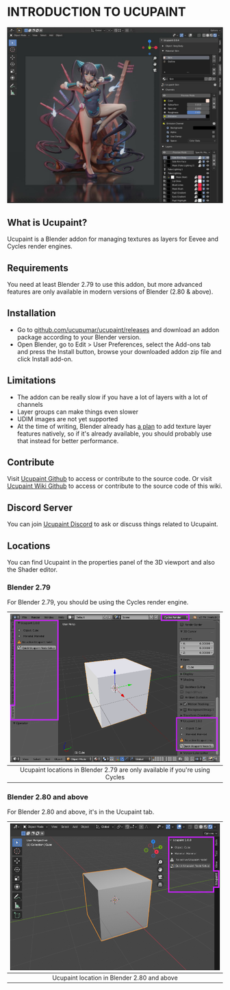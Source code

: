 # INTRODUCTION TO UCUPAINT

![project-example](source/00.introduction/00-yang_guifei.jpg)

## What is Ucupaint?

Ucupaint is a Blender addon for managing textures as layers for Eevee and Cycles render engines.

## Requirements

You need at least Blender 2.79 to use this addon, but more advanced features are only available in modern versions of Blender (2.80 & above).

## Installation

- Go to [github.com/ucupumar/ucupaint/releases](https://github.com/ucupumar/ucupaint/releases) and download an addon package according to your Blender version.
- Open Blender, go to Edit > User Preferences, select the Add-ons tab and press the Install button, browse your downloaded addon zip file and click Install add-on.

## Limitations

- The addon can be really slow if you have a lot of layers with a lot of channels
- Layer groups can make things even slower
- UDIM images are not yet supported
- At the time of writing, Blender already has [a plan](https://code.blender.org/2022/02/layered-textures-design/) to add texture layer features natively, so if it's already available, you should probably use that instead for better performance.

## Contribute
Visit [Ucupaint Github](https://github.com/ucupumar/ucupaint) to access or contribute to the source code. Or visit [Ucupaint Wiki Github](https://github.com/ucupumar/ucupaint-wiki) to access or contribute to the source code of this wiki.

## Discord Server

You can join [Ucupaint Discord](https://discord.com/invite/vSwDdFdd) to ask or discuss things related to Ucupaint.

## Locations

You can find Ucupaint in the properties panel of the 3D viewport and also the Shader editor. 

### Blender 2.79

For Blender 2.79, you should be using the Cycles render engine.

|![00.b279-loc](./source/00.b279_loc.png)|
|:--:|
|Ucupaint locations in Blender 2.79 are only available if you're using Cycles| {align=center}

### Blender 2.80 and above

For Blender 2.80 and above, it's in the Ucupaint tab.

|![00.b280-loc](./source/00.b280_loc.png)|
|:--:|
|Ucupaint location in Blender 2.80 and above| {align=center}
